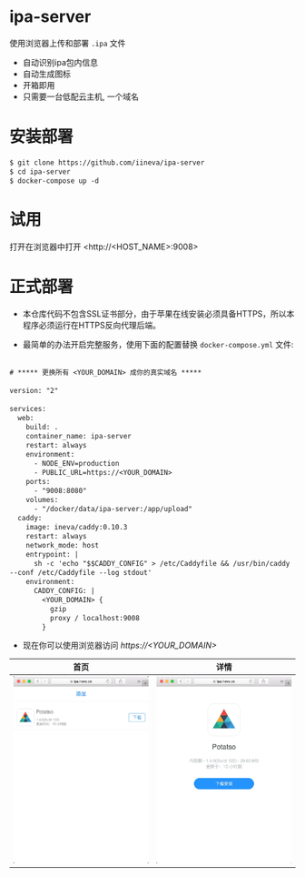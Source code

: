 # ipa-server

使用浏览器上传和部署 `.ipa` 文件

* 自动识别ipa包内信息
* 自动生成图标
* 开箱即用
* 只需要一台低配云主机, 一个域名

# 安装部署

```
$ git clone https://github.com/iineva/ipa-server
$ cd ipa-server
$ docker-compose up -d
```

# 试用

打开在浏览器中打开 <http://<HOST_NAME>:9008>

# 正式部署

* 本仓库代码不包含SSL证书部分，由于苹果在线安装必须具备HTTPS，所以本程序必须运行在HTTPS反向代理后端。

* 最简单的办法开启完整服务，使用下面的配置替换 `docker-compose.yml` 文件:

```

# ***** 更换所有 <YOUR_DOMAIN> 成你的真实域名 *****

version: "2"

services:
  web:
    build: .
    container_name: ipa-server
    restart: always
    environment:
      - NODE_ENV=production
      - PUBLIC_URL=https://<YOUR_DOMAIN>
    ports:
      - "9008:8080"
    volumes:
      - "/docker/data/ipa-server:/app/upload"
  caddy:
    image: ineva/caddy:0.10.3
    restart: always
    network_mode: host
    entrypoint: |
      sh -c 'echo "$$CADDY_CONFIG" > /etc/Caddyfile && /usr/bin/caddy --conf /etc/Caddyfile --log stdout'
    environment:
      CADDY_CONFIG: |
        <YOUR_DOMAIN> {
          gzip
          proxy / localhost:9008
        }
```

* 现在你可以使用浏览器访问 *https://\<YOUR_DOMAIN\>*

首页 | 详情 |
 --- | ---
![](snapshot/zh-cn/1.jpeg) | ![](snapshot/zh-cn/2.jpeg)
